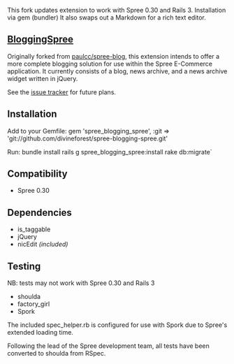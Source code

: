 This fork updates extension to work with Spree 0.30 and Rails 3. Installation via gem (bundler)
It also swaps out a Markdown for a rich text editor.

[BloggingSpree](http://github.com/jaymendoza/spree-blogging-spree/)
---------------

Originally forked from [paulcc/spree-blog](http://github.com/paulcc/spree-blog/), this extension intends to offer a more complete blogging solution for use within the Spree E-Commerce application. It currently consists of a blog, news archive, and a news archive widget written in jQuery.

See the [issue tracker](http://github.com/jaymendoza/spree-blogging-spree/issues) for future plans.


Installation
------------
Add to your Gemfile:
    gem 'spree_blogging_spree', :git => 'git://github.com/divineforest/spree-blogging-spree.git'

Run:
    bundle install
    rails g spree_blogging_spree:install
    rake db:migrate`

Compatibility
-------------

* Spree 0.30

Dependencies
------------

* is_taggable
* jQuery
* nicEdit *(included)*

Testing
-------
NB: tests may not work with Spree 0.30 and Rails 3

* shoulda
* factory_girl
* Spork

The included spec_helper.rb is configured for use with Spork due to Spree's extended loading time.

Following the lead of the Spree development team, all tests have been converted to shoulda from RSpec.
